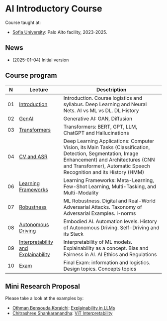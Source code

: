 # AI Introductory Course
Course taught at:
* [Sofia University](https://www.sofia.edu): Palo Alto facility, 2023-2025.

## News
* (2025-01-04) Initial version

## Course program
| N  | Lecture       | Desctription                                 | 
| -- | ------------- | -------------                                | 
| 01 | [Introduction](/lectures/lecture_ai_01.pdf)    | Introduction. Course logistics and syllabus. Deep Learning and Neural Nets. AI vs ML vs DL. DL History |
| 02 | [GenAI](/lectures/lecture_ai_02.pdf)    | Generative AI: GAN, Diffusion |
| 03 | [Transformers](/lectures/lecture_ai_03.pdf)    | Transformers: BERT, GPT, LLM, ChatGPT and Hallucinations |
| 04 | [CV and ASR](/lectures/lecture_ai_04.pdf)    | Deep Learning Applications: Computer Vision, its Main Tasks (Classification, Detection, Segmentation, Image Enhancement) and Architectures (CNN and Transformer), Automatic Speech Recognition and its History (HMM) |
| 06 | [Learning Frameworks](/lectures/lecture_ai_06.pdf)    | Learning Frameworks: Meta-Learning, Few-Shot Learning, Multi-Tasking, and Multi-Modality |
| 07 | [Robustness](/lectures/lecture_ai_07.pdf)    | ML Robustness. Digital and Real-World Adversarial Attacks. Taxonomy of Adversarial Examples. l-norms  |
| 08 | [Autonomous Driving](/lectures/lecture_ai_08.pdf)    | Embodied AI. Automation levels. History of Autonomous Driving. Self-Driving and its Stack  |
| 09 | [Interpretability and Explainability](/lectures/lecture_ai_09.pdf)    | Interpretability of ML models. Explainability as a concept. Bias and Fairness in AI. AI Ethics and Regulations |
| 10 | [Exam](/lectures/lecture_ai_10.pdf)    | Final Exam: information and logistics. Design topics. Concepts topics |

## Mini Research Proposal
Please take a look at the examples by:
* [Othman Bensouda Koraichi](https://www.linkedin.com/in/othman-bensouda-koraichi-715330131/): [Explainability in LLMs](https://github.com/OthmanBensoudaKoraichi/MRP-)
* [Chitrashree Shankaranandha](https://www.linkedin.com/in/chitrashreeshankaranandha/): [ViT Interpretability](https://github.com/ChitrashreeShankaranandha/VisionTransformer-ViT-Interpretability-ai2025-spring-sofia)
